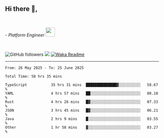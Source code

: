 <h2>Hi there  👋,</h2> </br>

<p><em>- Platform Engineer <img src="https://media.giphy.com/media/WUlplcMpOCEmTGBtBW/giphy.gif" width="30"> 
</em></p></br>


<!--[![Linkedin: prandogabriel](https://img.shields.io/badge/-prandogabriel-blue?style=flat-square&logo=Linkedin&logoColor=white&link=https://www.linkedin.com/in/prandogabriel/)](https://www.linkedin.com/in/prandogabriel)-->
![GitHub followers](https://img.shields.io/github/followers/prandogabriel?label=Follow&style=social)
![](https://komarev.com/ghpvc/?username=prandogabriel)
[![Waka Readme](https://github.com/prandogabriel/prandogabriel/actions/workflows/update-stats.yml.yml/badge.svg)](https://github.com/prandogabriel/prandogabriel/actions/workflows/update-stats.yml.yml)

---

<!--START_SECTION:waka-->

```golang
From: 26 May 2025 - To: 25 June 2025

Total Time: 58 hrs 35 mins

TypeScript           35 hrs 31 mins  ██████████████▓░░░░░░░░░░   58.67 %
YAML                 4 hrs 57 mins   ██░░░░░░░░░░░░░░░░░░░░░░░   08.18 %
Rust                 4 hrs 26 mins   █▓░░░░░░░░░░░░░░░░░░░░░░░   07.33 %
JSON                 3 hrs 45 mins   █▓░░░░░░░░░░░░░░░░░░░░░░░   06.21 %
Java                 2 hrs 9 mins    █░░░░░░░░░░░░░░░░░░░░░░░░   03.55 %
Other                1 hr 58 mins    ▓░░░░░░░░░░░░░░░░░░░░░░░░   03.27 %
```

<!--END_SECTION:waka-->
